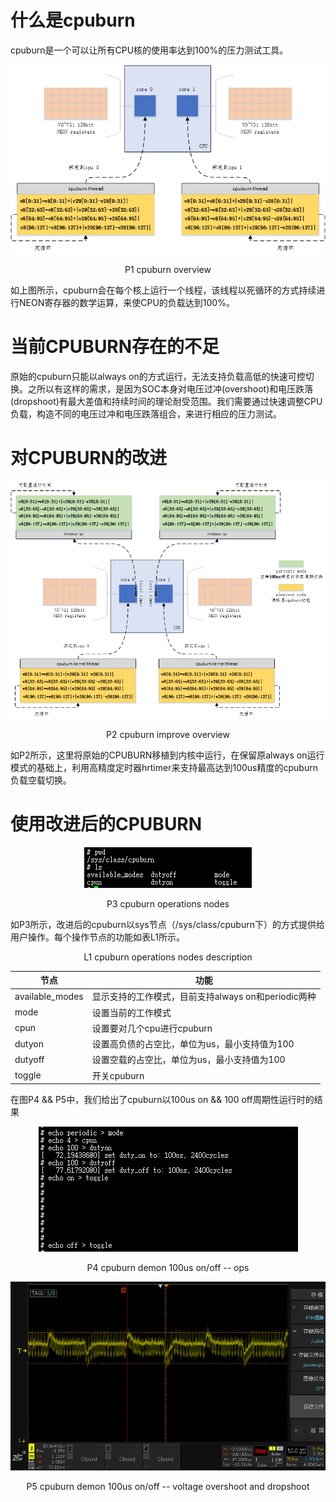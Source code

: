 # 什么是cpuburn

cpuburn是一个可以让所有CPU核的使用率达到100%的压力测试工具。

![cpuburn_overview](images/cpuburn_overview.png)
<p align="center">P1 cpuburn overview</p>

如上图所示，cpuburn会在每个核上运行一个线程，该线程以死循环的方式持续进行NEON寄存器的数学运算，来使CPU的负载达到100%。

# 当前CPUBURN存在的不足

原始的cpuburn只能以always on的方式运行，无法支持负载高低的快速可控切换。之所以有这样的需求，是因为SOC本身对电压过冲(overshoot)和电压跌落(dropshoot)有最大差值和持续时间的理论耐受范围。我们需要通过快速调整CPU负载，构造不同的电压过冲和电压跌落组合，来进行相应的压力测试。

# 对CPUBURN的改进

![cpuburn_improve_overview](images/cpuburn_improve_overview.png)

<p align="center">P2 cpuburn improve overview</p>

如P2所示，这里将原始的CPUBURN移植到内核中运行，在保留原always on运行模式的基础上，利用高精度定时器hrtimer来支持最高达到100us精度的cpuburn负载空载切换。

# 使用改进后的CPUBURN

<div align="center"><img src="images/cpuburn_op_nodes.png"></div>
<p align="center">P3 cpuburn operations nodes</p>

如P3所示，改进后的cpuburn以sys节点（/sys/class/cpuburn下）的方式提供给用户操作。每个操作节点的功能如表L1所示。
<p align="center">L1 cpuburn operations nodes description</p>

| 节点            | 功能                                                |
| --------------- | --------------------------------------------------- |
| available_modes | 显示支持的工作模式，目前支持always on和periodic两种 |
| mode            | 设置当前的工作模式                                  |
| cpun            | 设置要对几个cpu进行cpuburn                          |
| dutyon          | 设置高负债的占空比，单位为us，最小支持值为100       |
| dutyoff         | 设置空载的占空比，单位为us，最小支持值为100         |
| toggle          | 开关cpuburn                                         |

在图P4 && P5中，我们给出了cpuburn以100us on && 100 off周期性运行时的结果

<div align="center"><img src="images/demo_100us_on_off.png"></div>

<p align="center">P4 cpuburn demon 100us on/off -- ops</p>

<div align="center"><img src="images/demo_100us.png"></div>
<p align="center">P5 cpuburn demon 100us on/off -- voltage overshoot and dropshoot</p>



